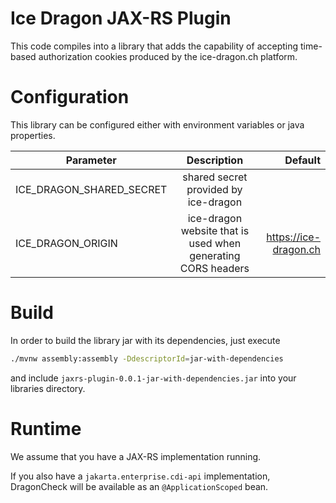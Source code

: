 # Ice Dragon JAX-RS Plugin

This code compiles into a library that adds the capability of accepting time-based 
authorization cookies produced by the ice-dragon.ch platform.

# Configuration
This library can be configured either with environment variables or java properties.

| Parameter        |     Description           | Default  |
| ------------- |:-------------:| -----:|
| ICE_DRAGON_SHARED_SECRET      | shared secret provided by ice-dragon |  |
| ICE_DRAGON_ORIGIN      | ice-dragon website that is used when generating CORS headers | https://ice-dragon.ch |

# Build
In order to build the library jar with its dependencies, just execute 
```bash
./mvnw assembly:assembly -DdescriptorId=jar-with-dependencies
```
and include `jaxrs-plugin-0.0.1-jar-with-dependencies.jar` into your libraries directory.

# Runtime
We assume that you have a JAX-RS implementation running.

If you also have a `jakarta.enterprise.cdi-api` implementation, DragonCheck will be available as an `@ApplicationScoped` 
bean.